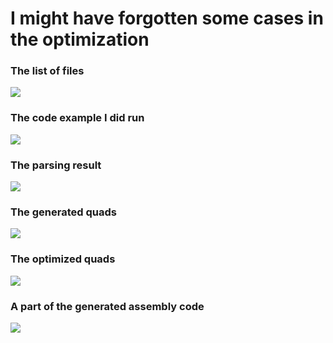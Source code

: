 # I might have forgotten some cases in the optimization

### The list of files

![](https://raw.githubusercontent.com/b14d35/USTHB/master/M1/Projet%20Compil/screenshots/files.PNG)

### The code example I did run

![](https://raw.githubusercontent.com/b14d35/USTHB/master/M1/Projet%20Compil/screenshots/code_example.PNG)

### The parsing result

![](https://raw.githubusercontent.com/b14d35/USTHB/master/M1/Projet%20Compil/screenshots/parsing.PNG)

### The generated quads

![](https://raw.githubusercontent.com/b14d35/USTHB/master/M1/Projet%20Compil/screenshots/quad.PNG)

### The optimized quads

![](https://raw.githubusercontent.com/b14d35/USTHB/master/M1/Projet%20Compil/screenshots/quad_optim.PNG)

### A part of the generated assembly code

![](https://raw.githubusercontent.com/b14d35/USTHB/master/M1/Projet%20Compil/screenshots/assembly_result.PNG)
